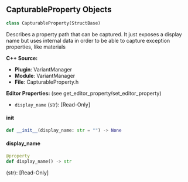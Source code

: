 ## CapturableProperty Objects

```python
class CapturableProperty(StructBase)
```

Describes a property path that can be captured. It just exposes a display name but
uses internal data in order to be able to capture exception properties, like materials

**C++ Source:**

- **Plugin**: VariantManager
- **Module**: VariantManager
- **File**: CapturableProperty.h

**Editor Properties:** (see get_editor_property/set_editor_property)

- ``display_name`` (str):  [Read-Only]

<a id="unreal.CapturableProperty.__init__"></a>

#### __init__

```python
def __init__(display_name: str = "") -> None
```

<a id="unreal.CapturableProperty.display_name"></a>

#### display_name

```python
@property
def display_name() -> str
```

(str):  [Read-Only]

<a id="unreal.InterchangeLodSceneNodeContainer"></a>